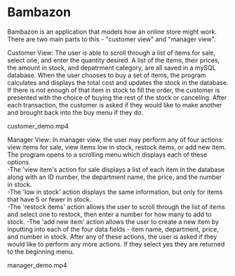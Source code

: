 # Bambazon

Bambazon is an application that models how an online store might work.  There are two main parts to this - "customer view" and "manager view".

Customer View: The user is able to scroll through a list of items for sale, select one, and enter the quantity desired. A list of the items, their prices, the amount in stock, and depatrment category, are all saved in a mySQL database.  When the user chooses to buy a set of items, the program calculates and displays the total cost and updates the stock in the database.  If there is not enough of that item in stock to fill the order, the customer is presented with the choice of buying the rest of the stock or canceling.  After each transaction, the customer is asked if they would like to make another and brought back into the buy menu if they do.

customer_demo.mp4


Manager View: In manager view, the user may perform any of four actions: view items for sale, view items low in stock, restock items, or add new item. The program opens to a scrolling menu which displays each of these options.  
  -The 'view item's action for sale displays a list of each item in the database along with an ID number, the department name, the price,   and the number in stock.  
  -The 'low in stock' action displays the same information, but only for items that have 5 or fewer in stock.  
  -The 'restock items' action allows the user to scroll through the list of items and select one to restock, then enter a number for how many to add to stock.
  -The 'add new item' action allows the user to create a new item by inputting into each of the four data fields - item name, department, price, and number in stock.
After any of these actions, the user is asked if they would like to perform any more actions. If they select yes they are returned to the beginning menu.

manager_demo.mp4
